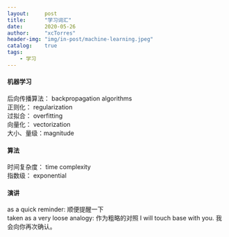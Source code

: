 ```yaml
---
layout:     post
title:      "学习词汇"
date:       2020-05-26
author:     "xcTorres"
header-img: "img/in-post/machine-learning.jpeg"
catalog:    true
tags:
    - 学习
---  
```

#### 机器学习  
后向传播算法： backpropagation algorithms  
正则化：  regularization  
过拟合：  overfitting  
向量化：  vectorization  
大小、量级：magnitude 

#### 算法
时间复杂度： time complexity  
指数级： exponential

#### 演讲  
as a quick reminder: 顺便提醒一下  
taken as a very loose analogy: 作为粗略的对照
I will touch base with you. 我会向你再次确认。


